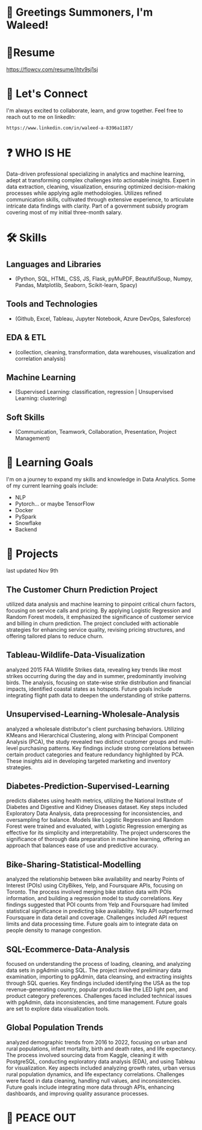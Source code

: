 # 👋 Greetings Summoners, I'm Waleed!

# 🧾Resume
https://flowcv.com/resume/jhtv9sj1sj

# 🤝 Let's Connect

I'm always excited to collaborate, learn, and grow together. Feel free to reach out to me on linkedIn:

    https://www.linkedin.com/in/waleed-a-8396a1187/

# ❓ WHO IS HE
Data-driven professional specializing in analytics and machine learning, adept at transforming complex challenges into actionable insights. Expert in data extraction, cleaning, visualization, ensuring optimized decision-making processes while applying agile methodologies. Utilizes refined communication skills, cultivated through extensive experience, to articulate intricate data findings with clarity. Part of a government subsidy program covering most of my initial three-month salary.

# 🛠️ Skills

## Languages and Libraries
- (Python, SQL, HTML, CSS, JS, Flask, pyMuPDF, BeautifulSoup, Numpy, Pandas, Matplotlib, Seaborn, Scikit-learn, Spacy)
## Tools and Technologies 
- (Github, Excel, Tableau, Jupyter Notebook, Azure DevOps, Salesforce)
## EDA & ETL 
- (collection, cleaning, transformation, data warehouses, visualization and correlation analysis)
## Machine Learning 
- (Supervised Learning: classification, regression | Unsupervised Learning: clustering)
## Soft Skills 
- (Communication, Teamwork, Collaboration, Presentation, Project Management)

# 🌱 Learning Goals

I'm on a journey to expand my skills and knowledge in Data Analytics. Some of my current learning goals include:

- NLP
- Pytorch... or maybe TensorFlow
- Docker
- PySpark
- Snowflake
- Backend

# 🔭 Projects
last updated Nov 9th

## The Customer Churn Prediction Project 
utilized data analysis and machine learning to pinpoint critical churn factors, focusing on service calls and pricing. By applying Logistic Regression and Random Forest models, it emphasized the significance of customer service and billing in churn prediction. The project concluded with actionable strategies for enhancing service quality, revising pricing structures, and offering tailored plans to reduce churn.

## Tableau-Wildlife-Data-Visualization
analyzed 2015 FAA Wildlife Strikes data, revealing key trends like most strikes occurring during the day and in summer, predominantly involving birds. The analysis, focusing on state-wise strike distribution and financial impacts, identified coastal states as hotspots. Future goals include integrating flight path data to deepen the understanding of strike patterns.

## Unsupervised-Learning-Wholesale-Analysis 
analyzed a wholesale distributor's client purchasing behaviors. Utilizing KMeans and Hierarchical Clustering, along with Principal Component Analysis (PCA), the study revealed two distinct customer groups and multi-level purchasing patterns. Key findings include strong correlations between certain product categories and feature redundancy highlighted by PCA. These insights aid in developing targeted marketing and inventory strategies.

## Diabetes-Prediction-Supervised-Learning
predicts diabetes using health metrics, utilizing the National Institute of Diabetes and Digestive and Kidney Diseases dataset. Key steps included Exploratory Data Analysis, data preprocessing for inconsistencies, and oversampling for balance. Models like Logistic Regression and Random Forest were trained and evaluated, with Logistic Regression emerging as effective for its simplicity and interpretability. The project underscores the significance of thorough data preparation in machine learning, offering an approach that balances ease of use and predictive accuracy.

## Bike-Sharing-Statistical-Modelling 
analyzed the relationship between bike availability and nearby Points of Interest (POIs) using CityBikes, Yelp, and Foursquare APIs, focusing on Toronto. The process involved merging bike station data with POIs information, and building a regression model to study correlations. Key findings suggested that POI counts from Yelp and Foursquare had limited statistical significance in predicting bike availability. Yelp API outperformed Foursquare in data detail and coverage. Challenges included API request limits and data processing time. Future goals aim to integrate data on people density to manage congestion.

## SQL-Ecommerce-Data-Analysis 
focused on understanding the process of loading, cleaning, and analyzing data sets in pgAdmin using SQL. The project involved preliminary data examination, importing to pgAdmin, data cleansing, and extracting insights through SQL queries. Key findings included identifying the USA as the top revenue-generating country, popular products like the LED light pen, and product category preferences. Challenges faced included technical issues with pgAdmin, data inconsistencies, and time management. Future goals are set to explore data visualization tools.

## Global Population Trends
analyzed demographic trends from 2016 to 2022, focusing on urban and rural populations, infant mortality, birth and death rates, and life expectancy. The process involved sourcing data from Kaggle, cleaning it with PostgreSQL, conducting exploratory data analysis (EDA), and using Tableau for visualization. Key aspects included analyzing growth rates, urban versus rural population dynamics, and life expectancy correlations. Challenges were faced in data cleaning, handling null values, and inconsistencies. Future goals include integrating more data through APIs, enhancing dashboards, and improving quality assurance processes.
    
# 🚀 PEACE OUT 

<!--
**TRAP33ZOID/TRAP33ZOID** is a ✨ _special_ ✨ repository because its `README.md` (this file) appears on your GitHub profile.

Here are some ideas to get you started:

- 🔭 I’m currently working on ...
- 🌱 I’m currently learning ...
- 👯 I’m looking to collaborate on ...
- 🤔 I’m looking for help with ...
- 💬 Ask me about ...
- 📫 How to reach me: ...
- 😄 Pronouns: ...
- ⚡ Fun fact: ...
-->
